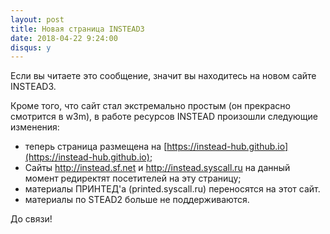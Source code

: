 ```yaml
---
layout: post
title: Новая страница INSTEAD3
date: 2018-04-22 9:24:00
disqus: y
---
```


Если вы читаете это сообщение, значит вы находитесь на новом сайте INSTEAD3.

Кроме того, что сайт стал экстремально простым (он прекрасно смотрится в w3m), в работе ресурсов INSTEAD произошли следующие изменения:

- теперь страница размещена на [https://instead-hub.github.io](https://instead-hub.github.io);
- Сайты http://instead.sf.net и http://instead.syscall.ru на данный момент редиректят посетителей на эту страницу;
- материалы ПРИНТЕД'а (printed.syscall.ru) переносятся на этот сайт.
- материалы по STEAD2 больше не поддерживаются.

До связи!
